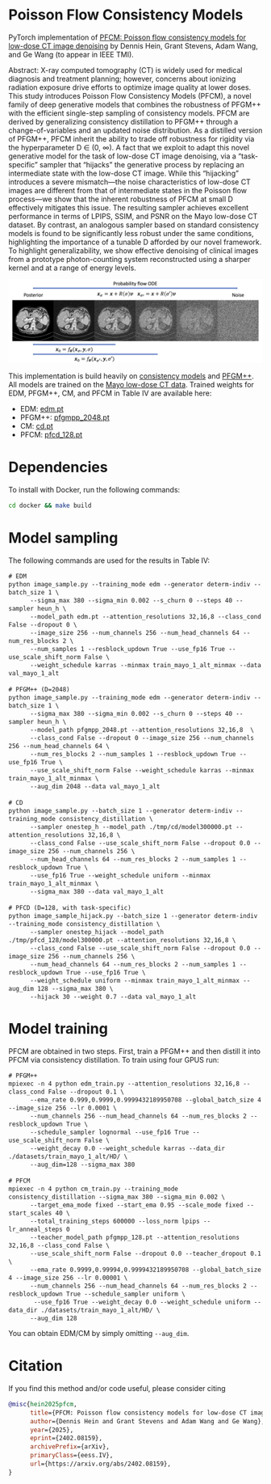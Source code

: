 # Poisson Flow Consistency Models <br>

PyTorch implementation of [PFCM: Poisson flow consistency models for
low-dose CT image denoising](https://arxiv.org/abs/2402.08159) by Dennis Hein, Grant Stevens, Adam Wang, and Ge Wang (to appear in IEEE TMI). 

Abstract: X-ray computed tomography (CT) is widely used for medical diagnosis and treatment planning; however, concerns about ionizing radiation exposure drive efforts to optimize image quality at lower doses. This study introduces Poisson Flow Consistency Models (PFCM), a novel family of deep generative models that combines the robustness of PFGM++ with the efficient single-step sampling of consistency models. PFCM are derived by generalizing consistency distillation to PFGM++ through a change-of-variables and an updated noise distribution. As a distilled version of PFGM++, PFCM inherit the ability to trade off robustness for rigidity via the hyperparameter D ∈ (0, ∞). A fact that we exploit to adapt this novel generative model for the task of low-dose CT image denoising, via a “task-specific” sampler that “hijacks” the generative process by replacing an intermediate state with the low-dose CT image. While this “hijacking” introduces a severe mismatch—the noise characteristics of low-dose CT images are different from that of intermediate states in the Poisson flow process—we show that the inherent robustness of PFCM at small D effectively mitigates this issue. The resulting sampler achieves excellent performance in terms of LPIPS, SSIM, and PSNR on the Mayo low-dose CT dataset. By contrast, an analogous sampler based on standard consistency models is found to be significantly less robust under the same conditions, highlighting the importance of a tunable D afforded by our novel framework. To highlight generalizability, we show effective denoising of clinical images from a prototype photon-counting system reconstructed using a sharper kernel and at a range of energy levels.

![schematic](pfcm_process.png)

This implementation is build heavily on  [consistency models](https://github.com/openai/consistency_models/) and [PFGM++](https://github.com/Newbeeer/pfgmpp). All models are trained on the [Mayo low-dose CT data](https://www.aapm.org/grandchallenge/lowdosect/). Trained weights for EDM, PFGM++, CM, and PFCM in Table IV are available here:
 * EDM: [edm.pt](https://drive.google.com/file/d/1zrZ5LytOxASjimqB_BfcKsJyhuGXgOyv/view?usp=share_link)
 * PFGM++: [pfgmpp_2048.pt](https://drive.google.com/file/d/1CHpDSH5i9GWjwdWf8hgvEjDHDbm-LeIf/view?usp=share_link)
 * CM: [cd.pt](https://drive.google.com/file/d/1B9JuKSZhNhZXIwdHJFy3OR2Z1yFy1tqo/view?usp=share_link****)
 * PFCM: [pfcd_128.pt](https://drive.google.com/file/d/1YoKtSi5_S6w8RvZtPO5dIc9n4lxDtZmG/view?usp=share_link)

# Dependencies

To install with Docker, run the following commands:
```sh
cd docker && make build 
```

# Model sampling
The following commands are used for the results in Table IV: 
```
# EDM
python image_sample.py --training_mode edm --generator determ-indiv --batch_size 1 \
      --sigma_max 380 --sigma_min 0.002 --s_churn 0 --steps 40 --sampler heun_h \
      --model_path edm.pt --attention_resolutions 32,16,8 --class_cond False --dropout 0 \
      --image_size 256 --num_channels 256 --num_head_channels 64 --num_res_blocks 2 \
      --num_samples 1 --resblock_updown True --use_fp16 True --use_scale_shift_norm False \
      --weight_schedule karras --minmax train_mayo_1_alt_minmax --data val_mayo_1_alt

# PFGM++ (D=2048)
python image_sample.py --training_mode edm --generator determ-indiv --batch_size 1 \
      --sigma_max 380 --sigma_min 0.002 --s_churn 0 --steps 40 --sampler heun_h \
      --model_path pfgmpp_2048.pt --attention_resolutions 32,16,8  \
      --class_cond False --dropout 0 --image_size 256 --num_channels 256 --num_head_channels 64 \
      --num_res_blocks 2 --num_samples 1 --resblock_updown True --use_fp16 True \
      --use_scale_shift_norm False --weight_schedule karras --minmax train_mayo_1_alt_minmax \
      --aug_dim 2048 --data val_mayo_1_alt

# CD
python image_sample.py --batch_size 1 --generator determ-indiv --training_mode consistency_distillation \
      --sampler onestep_h --model_path ./tmp/cd/model300000.pt --attention_resolutions 32,16,8 \
      --class_cond False --use_scale_shift_norm False --dropout 0.0 --image_size 256 --num_channels 256 \
      --num_head_channels 64 --num_res_blocks 2 --num_samples 1 --resblock_updown True \
      --use_fp16 True --weight_schedule uniform --minmax train_mayo_1_alt_minmax \
      --sigma_max 380 --data val_mayo_1_alt

# PFCD (D=128, with task-specific)
python image_sample_hijack.py --batch_size 1 --generator determ-indiv --training_mode consistency_distillation \
      --sampler onestep_hijack --model_path ./tmp/pfcd_128/model300000.pt --attention_resolutions 32,16,8 \
      --class_cond False --use_scale_shift_norm False --dropout 0.0 --image_size 256 --num_channels 256 \
      --num_head_channels 64 --num_res_blocks 2 --num_samples 1 --resblock_updown True --use_fp16 True \
      --weight_schedule uniform --minmax train_mayo_1_alt_minmax --aug_dim 128 --sigma_max 380 \
      --hijack 30 --weight 0.7 --data val_mayo_1_alt

```

# Model training
PFCM are obtained in two steps. First, train a PFGM++ and then distill it into PFCM via consistency distillation. To train using four GPUS run: 
```
# PFGM++
mpiexec -n 4 python edm_train.py --attention_resolutions 32,16,8 --class_cond False --dropout 0.1 \
      --ema_rate 0.999,0.9999,0.9999432189950708 --global_batch_size 4 --image_size 256 --lr 0.0001 \
      --num_channels 256 --num_head_channels 64 --num_res_blocks 2 --resblock_updown True \
      --schedule_sampler lognormal --use_fp16 True --use_scale_shift_norm False \
      --weight_decay 0.0 --weight_schedule karras --data_dir ./datasets/train_mayo_1_alt/HD/ \
      --aug_dim=128 --sigma_max 380

# PFCM 
mpiexec -n 4 python cm_train.py --training_mode consistency_distillation --sigma_max 380 --sigma_min 0.002 \
      --target_ema_mode fixed --start_ema 0.95 --scale_mode fixed --start_scales 40 \
      --total_training_steps 600000 --loss_norm lpips --lr_anneal_steps 0 
      --teacher_model_path pfgmpp_128.pt --attention_resolutions 32,16,8 --class_cond False \
      --use_scale_shift_norm False --dropout 0.0 --teacher_dropout 0.1 \
      --ema_rate 0.9999,0.99994,0.9999432189950708 --global_batch_size 4 --image_size 256 --lr 0.00001 \
      --num_channels 256 --num_head_channels 64 --num_res_blocks 2 --resblock_updown True --schedule_sampler uniform \
       --use_fp16 True --weight_decay 0.0 --weight_schedule uniform --data_dir ./datasets/train_mayo_1_alt/HD/ \
      --aug_dim 128
```
You can obtain EDM/CM by simply omitting `--aug_dim`. 

# Citation

If you find this method and/or code useful, please consider citing

```bibtex
@misc{hein2025pfcm,
      title={PFCM: Poisson flow consistency models for low-dose CT image denoising}, 
      author={Dennis Hein and Grant Stevens and Adam Wang and Ge Wang},
      year={2025},
      eprint={2402.08159},
      archivePrefix={arXiv},
      primaryClass={eess.IV},
      url={https://arxiv.org/abs/2402.08159}, 
}
```
